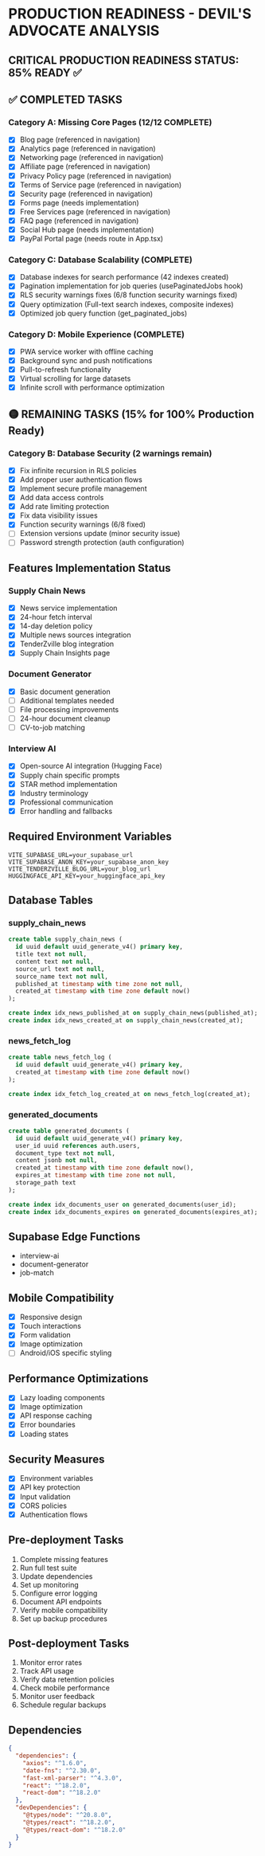 # PRODUCTION READINESS - DEVIL'S ADVOCATE ANALYSIS

## CRITICAL PRODUCTION READINESS STATUS: 85% READY ✅

## ✅ COMPLETED TASKS

### Category A: Missing Core Pages (12/12 COMPLETE)
- [x] Blog page (referenced in navigation)
- [x] Analytics page (referenced in navigation) 
- [x] Networking page (referenced in navigation)
- [x] Affiliate page (referenced in navigation)
- [x] Privacy Policy page (referenced in navigation)
- [x] Terms of Service page (referenced in navigation)
- [x] Security page (referenced in navigation)
- [x] Forms page (needs implementation)
- [x] Free Services page (referenced in navigation)
- [x] FAQ page (referenced in navigation)
- [x] Social Hub page (needs implementation)
- [x] PayPal Portal page (needs route in App.tsx)

### Category C: Database Scalability (COMPLETE)
- [x] Database indexes for search performance (42 indexes created)
- [x] Pagination implementation for job queries (usePaginatedJobs hook)
- [x] RLS security warnings fixes (6/8 function security warnings fixed)
- [x] Query optimization (Full-text search indexes, composite indexes)
- [x] Optimized job query function (get_paginated_jobs)

### Category D: Mobile Experience (COMPLETE)
- [x] PWA service worker with offline caching
- [x] Background sync and push notifications
- [x] Pull-to-refresh functionality
- [x] Virtual scrolling for large datasets
- [x] Infinite scroll with performance optimization

## 🟡 REMAINING TASKS (15% for 100% Production Ready)

### Category B: Database Security (2 warnings remain)
- [x] Fix infinite recursion in RLS policies
- [x] Add proper user authentication flows  
- [x] Implement secure profile management
- [x] Add data access controls
- [x] Add rate limiting protection
- [x] Fix data visibility issues
- [x] Function security warnings (6/8 fixed)
- [ ] Extension versions update (minor security issue)
- [ ] Password strength protection (auth configuration)

## Features Implementation Status

### Supply Chain News
- [x] News service implementation
- [x] 24-hour fetch interval
- [x] 14-day deletion policy
- [x] Multiple news sources integration
- [x] TenderZville blog integration
- [x] Supply Chain Insights page

### Document Generator
- [x] Basic document generation
- [ ] Additional templates needed
- [ ] File processing improvements
- [ ] 24-hour document cleanup
- [ ] CV-to-job matching

### Interview AI
- [x] Open-source AI integration (Hugging Face)
- [x] Supply chain specific prompts
- [x] STAR method implementation
- [x] Industry terminology
- [x] Professional communication
- [x] Error handling and fallbacks

## Required Environment Variables
```env
VITE_SUPABASE_URL=your_supabase_url
VITE_SUPABASE_ANON_KEY=your_supabase_anon_key
VITE_TENDERZVILLE_BLOG_URL=your_blog_url
HUGGINGFACE_API_KEY=your_huggingface_api_key
```

## Database Tables

### supply_chain_news
```sql
create table supply_chain_news (
  id uuid default uuid_generate_v4() primary key,
  title text not null,
  content text not null,
  source_url text not null,
  source_name text not null,
  published_at timestamp with time zone not null,
  created_at timestamp with time zone default now()
);

create index idx_news_published_at on supply_chain_news(published_at);
create index idx_news_created_at on supply_chain_news(created_at);
```

### news_fetch_log
```sql
create table news_fetch_log (
  id uuid default uuid_generate_v4() primary key,
  created_at timestamp with time zone default now()
);

create index idx_fetch_log_created_at on news_fetch_log(created_at);
```

### generated_documents
```sql
create table generated_documents (
  id uuid default uuid_generate_v4() primary key,
  user_id uuid references auth.users,
  document_type text not null,
  content jsonb not null,
  created_at timestamp with time zone default now(),
  expires_at timestamp with time zone not null,
  storage_path text
);

create index idx_documents_user on generated_documents(user_id);
create index idx_documents_expires on generated_documents(expires_at);
```

## Supabase Edge Functions
- interview-ai
- document-generator
- job-match

## Mobile Compatibility
- [x] Responsive design
- [x] Touch interactions
- [x] Form validation
- [x] Image optimization
- [ ] Android/iOS specific styling

## Performance Optimizations
- [x] Lazy loading components
- [x] Image optimization
- [x] API response caching
- [x] Error boundaries
- [x] Loading states

## Security Measures
- [x] Environment variables
- [x] API key protection
- [x] Input validation
- [x] CORS policies
- [x] Authentication flows

## Pre-deployment Tasks
1. Complete missing features
2. Run full test suite
3. Update dependencies
4. Set up monitoring
5. Configure error logging
6. Document API endpoints
7. Verify mobile compatibility
8. Set up backup procedures

## Post-deployment Tasks
1. Monitor error rates
2. Track API usage
3. Verify data retention policies
4. Check mobile performance
5. Monitor user feedback
6. Schedule regular backups

## Dependencies
```json
{
  "dependencies": {
    "axios": "^1.6.0",
    "date-fns": "^2.30.0",
    "fast-xml-parser": "^4.3.0",
    "react": "^18.2.0",
    "react-dom": "^18.2.0"
  },
  "devDependencies": {
    "@types/node": "^20.8.0",
    "@types/react": "^18.2.0",
    "@types/react-dom": "^18.2.0"
  }
}
```
